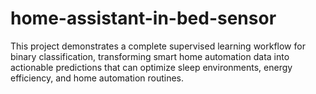 # home-assistant-in-bed-sensor
This project demonstrates a complete supervised learning workflow for binary classification, transforming smart home automation data into actionable predictions that can optimize sleep environments, energy efficiency, and home automation routines.
